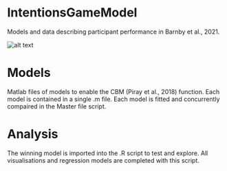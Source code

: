 # IntentionsGameModel
Models and data describing participant performance in Barnby et al., 2021.

![alt text](https://github.com/josephmbarnby/Barnby_etal_2021_SVO/edit/main/SVOAbstract.png?raw=true)

# Models

Matlab files of models to enable the CBM (Piray et al., 2018) function.
Each model is contained in a single .m file.
Each model is fitted and concurrently compaired in the Master file script.

# Analysis

The winning model is imported into the .R script to test and explore.
All visualisations and regression models are completed with this script.
